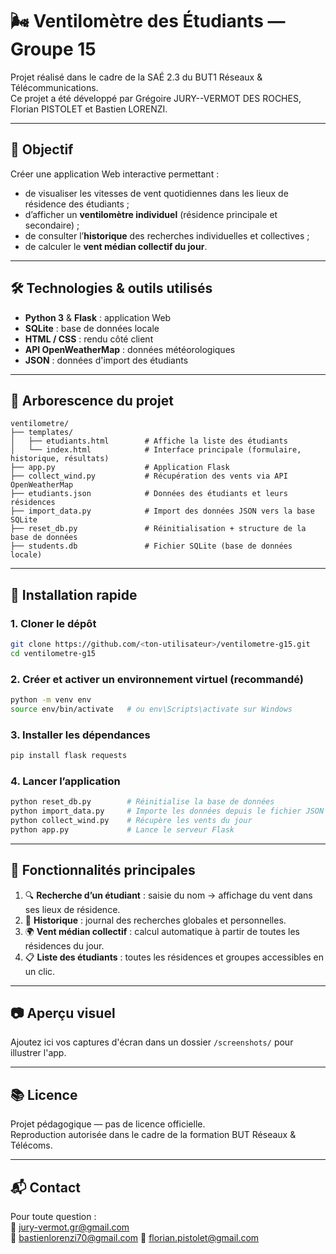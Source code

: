 # 🌬️ Ventilomètre des Étudiants — Groupe 15

Projet réalisé dans le cadre de la SAÉ 2.3 du BUT1 Réseaux & Télécommunications.  
Ce projet a été développé par Grégoire JURY--VERMOT DES ROCHES, Florian PISTOLET et Bastien LORENZI.

---

## 🎯 Objectif

Créer une application Web interactive permettant :

- de visualiser les vitesses de vent quotidiennes dans les lieux de résidence des étudiants ;
- d’afficher un **ventilomètre individuel** (résidence principale et secondaire) ;
- de consulter l’**historique** des recherches individuelles et collectives ;
- de calculer le **vent médian collectif du jour**.

---

## 🛠️ Technologies & outils utilisés

- **Python 3** & **Flask** : application Web
- **SQLite** : base de données locale
- **HTML / CSS** : rendu côté client
- **API OpenWeatherMap** : données météorologiques
- **JSON** : données d'import des étudiants

---

## 📁 Arborescence du projet

```
ventilometre/
├── templates/
│   ├── etudiants.html        # Affiche la liste des étudiants
│   └── index.html            # Interface principale (formulaire, historique, résultats)
├── app.py                    # Application Flask
├── collect_wind.py           # Récupération des vents via API OpenWeatherMap
├── etudiants.json            # Données des étudiants et leurs résidences
├── import_data.py            # Import des données JSON vers la base SQLite
├── reset_db.py               # Réinitialisation + structure de la base de données
├── students.db               # Fichier SQLite (base de données locale)
```

---
## 🚀 Installation rapide

### 1. Cloner le dépôt

```bash
git clone https://github.com/<ton-utilisateur>/ventilometre-g15.git
cd ventilometre-g15
```

### 2. Créer et activer un environnement virtuel (recommandé)

```bash
python -m venv env
source env/bin/activate   # ou env\Scripts\activate sur Windows
```

### 3. Installer les dépendances

```bash
pip install flask requests
```

### 4. Lancer l’application

```bash
python reset_db.py        # Réinitialise la base de données
python import_data.py     # Importe les données depuis le fichier JSON
python collect_wind.py    # Récupère les vents du jour
python app.py             # Lance le serveur Flask
```

---

## 🧪 Fonctionnalités principales

1. 🔍 **Recherche d’un étudiant** : saisie du nom → affichage du vent dans ses lieux de résidence.
2. 🧾 **Historique** : journal des recherches globales et personnelles.
3. 🌍 **Vent médian collectif** : calcul automatique à partir de toutes les résidences du jour.
4. 📋 **Liste des étudiants** : toutes les résidences et groupes accessibles en un clic.

---

## 📷 Aperçu visuel

Ajoutez ici vos captures d'écran dans un dossier `/screenshots/` pour illustrer l'app.

---

## 📚 Licence

Projet pédagogique — pas de licence officielle.  
Reproduction autorisée dans le cadre de la formation BUT Réseaux & Télécoms.

---

## 📬 Contact

Pour toute question :  
📧 jury-vermot.gr@gmail.com  
📧 bastienlorenzi70@gmail.com 
📧 florian.pistolet@gmail.com
